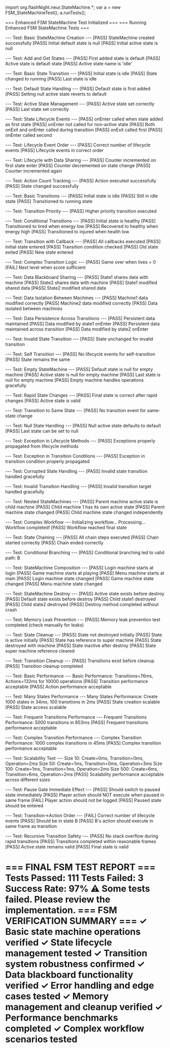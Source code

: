 import org.flashNight.neur.StateMachine.*;
var a = new FSM_StateMachineTest();
a.runTests();  


=== Enhanced FSM StateMachine Test Initialized ===
=== Running Enhanced FSM StateMachine Tests ===

--- Test: Basic StateMachine Creation ---
[PASS] StateMachine created successfully
[PASS] Initial default state is null
[PASS] Initial active state is null

--- Test: Add and Get States ---
[PASS] First added state is default
[PASS] Active state is default state
[PASS] Active state name is 'idle'

--- Test: Basic State Transition ---
[PASS] Initial state is idle
[PASS] State changed to running
[PASS] Last state is idle

--- Test: Default State Handling ---
[PASS] Default state is first added
[PASS] Setting null active state reverts to default

--- Test: Active State Management ---
[PASS] Active state set correctly
[PASS] Last state set correctly

--- Test: State Lifecycle Events ---
[PASS] onEnter called when state added as first state
[PASS] onEnter not called for non-active state
[PASS] Both onExit and onEnter called during transition
[PASS] onExit called first
[PASS] onEnter called second

--- Test: Lifecycle Event Order ---
[PASS] Correct number of lifecycle events
[PASS] Lifecycle events in correct order

--- Test: Lifecycle with Data Sharing ---
[PASS] Counter incremented on first state enter
[PASS] Counter decremented on state change
[PASS] Counter incremented again

--- Test: Action Count Tracking ---
[PASS] Action executed successfully
[PASS] State changed successfully

--- Test: Basic Transitions ---
[PASS] Initial state is idle
[PASS] Still in idle state
[PASS] Transitioned to running state

--- Test: Transition Priority ---
[PASS] Higher priority transition executed

--- Test: Conditional Transitions ---
[PASS] Initial state is healthy
[PASS] Transitioned to tired when energy low
[PASS] Recovered to healthy when energy high
[PASS] Transitioned to injured when health low

--- Test: Transition with Callback ---
[PASS] All callbacks executed
[PASS] Initial state entered
[PASS] Transition condition checked
[PASS] Old state exited
[PASS] New state entered

--- Test: Complex Transition Logic ---
[PASS] Game over when lives = 0
[FAIL] Next level when score sufficient

--- Test: Data Blackboard Sharing ---
[PASS] State1 shares data with machine
[PASS] State2 shares data with machine
[PASS] State1 modified shared data
[PASS] State2 modified shared data

--- Test: Data Isolation Between Machines ---
[PASS] Machine1 data modified correctly
[PASS] Machine2 data modified correctly
[PASS] Data isolated between machines

--- Test: Data Persistence Across Transitions ---
[PASS] Persistent data maintained
[PASS] Data modified by state1 onEnter
[PASS] Persistent data maintained across transition
[PASS] Data modified by state2 onEnter

--- Test: Invalid State Transition ---
[PASS] State unchanged for invalid transition

--- Test: Self Transition ---
[PASS] No lifecycle events for self-transition
[PASS] State remains the same

--- Test: Empty StateMachine ---
[PASS] Default state is null for empty machine
[PASS] Active state is null for empty machine
[PASS] Last state is null for empty machine
[PASS] Empty machine handles operations gracefully

--- Test: Rapid State Changes ---
[PASS] Final state is correct after rapid changes
[PASS] Active state is valid

--- Test: Transition to Same State ---
[PASS] No transition event for same-state change

--- Test: Null State Handling ---
[PASS] Null active state defaults to default
[PASS] Last state can be set to null

--- Test: Exception in Lifecycle Methods ---
[PASS] Exceptions properly propagated from lifecycle methods

--- Test: Exception in Transition Conditions ---
[PASS] Exception in transition condition properly propagated

--- Test: Corrupted State Handling ---
[PASS] Invalid state transition handled gracefully

--- Test: Invalid Transition Handling ---
[PASS] Invalid transition target handled gracefully

--- Test: Nested StateMachines ---
[PASS] Parent machine active state is child machine
[PASS] Child machine 1 has its own active state
[PASS] Parent machine state changed
[PASS] Child machine state changed independently

--- Test: Complex Workflow ---
Initializing workflow...
Processing...
Workflow completed!
[PASS] Workflow reached final state

--- Test: State Chaining ---
[PASS] All chain steps executed
[PASS] Chain started correctly
[PASS] Chain ended correctly

--- Test: Conditional Branching ---
[PASS] Conditional branching led to valid path: B

--- Test: StateMachine Composition ---
[PASS] Login machine starts at login
[PASS] Game machine starts at playing
[PASS] Menu machine starts at main
[PASS] Login machine state changed
[PASS] Game machine state changed
[PASS] Menu machine state changed

--- Test: StateMachine Destroy ---
[PASS] Active state exists before destroy
[PASS] Default state exists before destroy
[PASS] Child state1 destroyed
[PASS] Child state2 destroyed
[PASS] Destroy method completed without crash

--- Test: Memory Leak Prevention ---
[PASS] Memory leak prevention test completed (check manually for leaks)

--- Test: State Cleanup ---
[PASS] State not destroyed initially
[PASS] State is active initially
[PASS] State has reference to super machine
[PASS] State destroyed with machine
[PASS] State inactive after destroy
[PASS] State super machine reference cleared

--- Test: Transition Cleanup ---
[PASS] Transitions exist before cleanup
[PASS] Transition cleanup completed

--- Test: Basic Performance ---
Basic Performance: Transitions=76ms, Actions=132ms for 10000 operations
[PASS] Transition performance acceptable
[PASS] Action performance acceptable

--- Test: Many States Performance ---
Many States Performance: Create 1000 states in 34ms, 100 transitions in 2ms
[PASS] State creation scalable
[PASS] State access scalable

--- Test: Frequent Transitions Performance ---
Frequent Transitions Performance: 5000 transitions in 853ms
[PASS] Frequent transitions performance acceptable

--- Test: Complex Transition Performance ---
Complex Transition Performance: 1000 complex transitions in 45ms
[PASS] Complex transition performance acceptable

--- Test: Scalability Test ---
Size 10: Create=0ms, Transition=0ms, Operation=2ms
Size 50: Create=1ms, Transition=0ms, Operation=3ms
Size 100: Create=1ms, Transition=1ms, Operation=2ms
Size 500: Create=6ms, Transition=6ms, Operation=2ms
[PASS] Scalability performance acceptable across different sizes

--- Test: Pause Gate Immediate Effect ---
[PASS] Should switch to paused state immediately
[PASS] Player action should NOT execute when paused in same frame
[FAIL] Player action should not be logged
[PASS] Paused state should be entered

--- Test: Transition→Action Order ---
[FAIL] Correct number of lifecycle events
[PASS] Should be in state B
[PASS] B's action should execute in same frame as transition

--- Test: Recursive Transition Safety ---
[PASS] No stack overflow during rapid transitions
[PASS] Transitions completed within reasonable frames
[PASS] Active state remains valid
[PASS] Final state is valid

=== FINAL FSM TEST REPORT ===
Tests Passed: 111
Tests Failed: 3
Success Rate: 97%
⚠️  Some tests failed. Please review the implementation.
=== FSM VERIFICATION SUMMARY ===
✓ Basic state machine operations verified
✓ State lifecycle management tested
✓ Transition system robustness confirmed
✓ Data blackboard functionality verified
✓ Error handling and edge cases tested
✓ Memory management and cleanup verified
✓ Performance benchmarks completed
✓ Complex workflow scenarios tested
=============================
